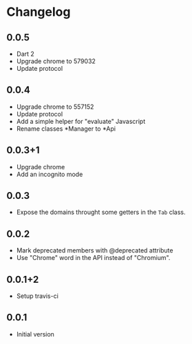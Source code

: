 # Changelog

## 0.0.5
- Dart 2
- Upgrade chrome to 579032
- Update protocol

## 0.0.4
- Upgrade chrome to 557152
- Update protocol
- Add a simple helper for "evaluate" Javascript
- Rename classes *Manager to *Api

## 0.0.3+1
- Upgrade chrome
- Add an incognito mode

## 0.0.3
- Expose the domains throught some getters in the `Tab` class.

## 0.0.2
- Mark deprecated members with @deprecated attribute
- Use "Chrome" word in the API instead of "Chromium".

## 0.0.1+2
- Setup travis-ci

## 0.0.1

- Initial version
